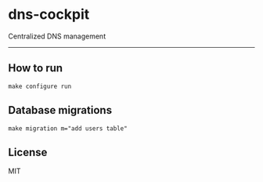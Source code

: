 # dns-cockpit

Centralized DNS management

---

## How to run

```shell
make configure run
```

## Database migrations

```shell
make migration m="add users table"
```

## License

MIT
